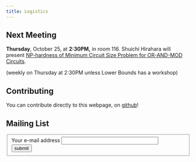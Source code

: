 ```yaml
---
title: Logistics
---
```


## Next Meeting

**Thursday**, October 25, at **2:30PM,** in room 116. Shuichi Hirahara
   will present [NP-hardness of Minimum Circuit Size Problem for
   OR-AND-MOD Circuits][HOS18].

(weekly on Thursday at 2:30PM unless Lower Bounds has a workshop)


## Contributing

You can contribute directly to this webpage, on [github](https://github.com/mcarmosi/mcsp-work)!

<!-- ## Informal Schedule -->
<!-- * Monday: -->
<!--   * 1:30PM ... 3:30PM --- KRW Conjecture Reading Group -->
<!--   * 4:05PM ... 6:30PM --- [Lower Bounds Class](https://people.csail.mit.edu/rrw/cs294-152.html) in SODA 410 -->
<!-- * Tuesday: -->
<!--   * 11:00AM ... 12:30PM --- Sum of Squares Class -->
<!--   * 4:00PM ... 5:00PM --- GCT Reading Group -->
<!-- * Wednesday: -->
<!--   * 10:30AM ... 11:30AM --- Lower Bounds Main Seminar -->
<!--   * 12:00PM ... 1:30PM --- Theory Lunch -->
<!--   * 2:00PM ... 3:30PM --- Lifting Reading Group -->
<!-- * Thursday: -->
<!--   * 11:00AM ... 12:30PM --- Sum of Squares Class -->
<!--   * 12:00PM ... 2:00PM --- Law & Crypto -->
<!--   * 2:30PM ... 4:00PM --- MCSP Reading Group -->
<!--   * 4:30PM ... 5:00PM --- Fellows Seminar -->
<!-- * Friday: -->
<!--   * 10:30AM ... 12:00PM --- Seminar "Overflow" -->


<!-- If you know of more events that may be of interest to lower bounds participants in general, let me know. -->


## Mailing List

<form action="https://lists.simons.berkeley.edu/sympa" method="post">
  <fieldset>
    <label for="email">Your e-mail address</label>
    <input type="text" name="email" size="30"><br>
    <input type="hidden" name="list" value="mcsp-work">
    <input type="hidden" name="action" value="subrequest">
    <input type="hidden" name="via_subrequest" value="1">
    <input type="submit" name="action_subrequest" value="submit">
  </fieldset>
</form>


[CIKK16]: http://drops.dagstuhl.de/opus/volltexte/2016/5855/
[ABKvMR06]: https://epubs.siam.org/doi/10.1137/050628994
[MW17]: http://www.theoryofcomputing.org/articles/v013a004/
[HOS18]: http://drops.dagstuhl.de/opus/volltexte/2018/8883/
